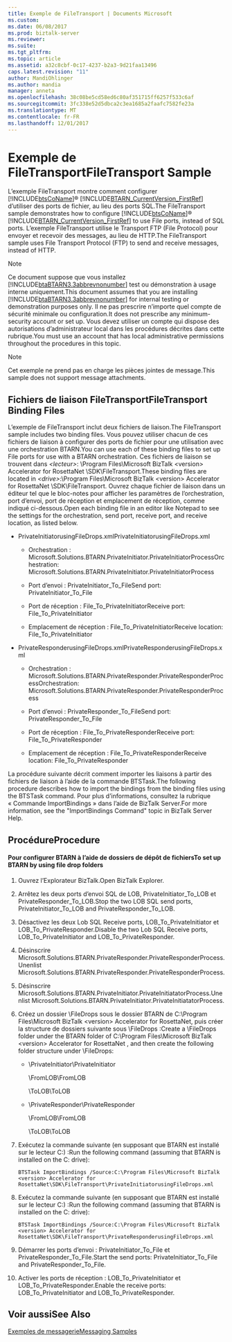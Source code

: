 ```yaml
---
title: Exemple de FileTransport | Documents Microsoft
ms.custom: 
ms.date: 06/08/2017
ms.prod: biztalk-server
ms.reviewer: 
ms.suite: 
ms.tgt_pltfrm: 
ms.topic: article
ms.assetid: a32c8cbf-0c17-4237-b2a3-9d21faa13496
caps.latest.revision: "11"
author: MandiOhlinger
ms.author: mandia
manager: anneta
ms.openlocfilehash: 38c08be5cd58ed6c80af351715ff6257f533c6af
ms.sourcegitcommit: 3fc338e52d5dbca2c3ea1685a2faafc7582fe23a
ms.translationtype: MT
ms.contentlocale: fr-FR
ms.lasthandoff: 12/01/2017
---
```

# <a name="filetransport-sample"></a><span data-ttu-id="d1949-102">Exemple de FileTransport</span><span class="sxs-lookup"><span data-stu-id="d1949-102">FileTransport Sample</span></span>
<span data-ttu-id="d1949-103">L’exemple FileTransport montre comment configurer [!INCLUDE[btsCoName](../../includes/btsconame-md.md)]® [!INCLUDE[BTARN_CurrentVersion_FirstRef](../../includes/btarn-currentversion-firstref-md.md)] d’utiliser des ports de fichier, au lieu des ports SQL.</span><span class="sxs-lookup"><span data-stu-id="d1949-103">The FileTransport sample demonstrates how to configure [!INCLUDE[btsCoName](../../includes/btsconame-md.md)]® [!INCLUDE[BTARN_CurrentVersion_FirstRef](../../includes/btarn-currentversion-firstref-md.md)] to use File ports, instead of SQL ports.</span></span> <span data-ttu-id="d1949-104">L’exemple FileTransport utilise le Transport FTP (File Protocol) pour envoyer et recevoir des messages, au lieu de HTTP.</span><span class="sxs-lookup"><span data-stu-id="d1949-104">The FileTransport sample uses File Transport Protocol (FTP) to send and receive messages, instead of HTTP.</span></span>  
  
> [!NOTE]
>  <span data-ttu-id="d1949-105">Ce document suppose que vous installez [!INCLUDE[btaBTARN3.3abbrevnonumber](../../includes/btabtarn3-3abbrevnonumber-md.md)] test ou démonstration à usage interne uniquement.</span><span class="sxs-lookup"><span data-stu-id="d1949-105">This document assumes that you are installing [!INCLUDE[btaBTARN3.3abbrevnonumber](../../includes/btabtarn3-3abbrevnonumber-md.md)] for internal testing or demonstration purposes only.</span></span> <span data-ttu-id="d1949-106">Il ne pas prescrire n’importe quel compte de sécurité minimale ou configuration.</span><span class="sxs-lookup"><span data-stu-id="d1949-106">It does not prescribe any minimum-security account or set up.</span></span> <span data-ttu-id="d1949-107">Vous devez utiliser un compte qui dispose des autorisations d’administrateur local dans les procédures décrites dans cette rubrique.</span><span class="sxs-lookup"><span data-stu-id="d1949-107">You must use an account that has local administrative permissions throughout the procedures in this topic.</span></span>  
  
> [!NOTE]
>  <span data-ttu-id="d1949-108">Cet exemple ne prend pas en charge les pièces jointes de message.</span><span class="sxs-lookup"><span data-stu-id="d1949-108">This sample does not support message attachments.</span></span>  
  
## <a name="filetransport-binding-files"></a><span data-ttu-id="d1949-109">Fichiers de liaison FileTransport</span><span class="sxs-lookup"><span data-stu-id="d1949-109">FileTransport Binding Files</span></span>  
 <span data-ttu-id="d1949-110">L’exemple de FileTransport inclut deux fichiers de liaison.</span><span class="sxs-lookup"><span data-stu-id="d1949-110">The FileTransport sample includes two binding files.</span></span> <span data-ttu-id="d1949-111">Vous pouvez utiliser chacun de ces fichiers de liaison à configurer des ports de fichier pour une utilisation avec une orchestration BTARN.</span><span class="sxs-lookup"><span data-stu-id="d1949-111">You can use each of these binding files to set up File ports for use with a BTARN orchestration.</span></span> <span data-ttu-id="d1949-112">Ces fichiers de liaison se trouvent dans  *\<lecteur\>*: \Program Files\Microsoft BizTalk \<version\> Accelerator for RosettaNet \SDK\FileTransport.</span><span class="sxs-lookup"><span data-stu-id="d1949-112">These binding files are located in *\<drive\>*:\Program Files\Microsoft BizTalk \<version\> Accelerator for RosettaNet \SDK\FileTransport.</span></span> <span data-ttu-id="d1949-113">Ouvrez chaque fichier de liaison dans un éditeur tel que le bloc-notes pour afficher les paramètres de l’orchestration, port d’envoi, port de réception et emplacement de réception, comme indiqué ci-dessous.</span><span class="sxs-lookup"><span data-stu-id="d1949-113">Open each binding file in an editor like Notepad to see the settings for the orchestration, send port, receive port, and receive location, as listed below.</span></span>  
  
-   <span data-ttu-id="d1949-114">PrivateInitiatorusingFileDrops.xml</span><span class="sxs-lookup"><span data-stu-id="d1949-114">PrivateInitiatorusingFileDrops.xml</span></span>  
  
    -   <span data-ttu-id="d1949-115">Orchestration : Microsoft.Solutions.BTARN.PrivateInitiator.PrivateInitiatorProcess</span><span class="sxs-lookup"><span data-stu-id="d1949-115">Orchestration: Microsoft.Solutions.BTARN.PrivateInitiator.PrivateInitiatorProcess</span></span>  
  
    -   <span data-ttu-id="d1949-116">Port d’envoi : PrivateInitiator_To_File</span><span class="sxs-lookup"><span data-stu-id="d1949-116">Send port: PrivateInitiator_To_File</span></span>  
  
    -   <span data-ttu-id="d1949-117">Port de réception : File_To_PrivateInitiator</span><span class="sxs-lookup"><span data-stu-id="d1949-117">Receive port: File_To_PrivateInitiator</span></span>  
  
    -   <span data-ttu-id="d1949-118">Emplacement de réception : File_To_PrivateInitiator</span><span class="sxs-lookup"><span data-stu-id="d1949-118">Receive location: File_To_PrivateInitiator</span></span>  
  
-   <span data-ttu-id="d1949-119">PrivateResponderusingFileDrops.xml</span><span class="sxs-lookup"><span data-stu-id="d1949-119">PrivateResponderusingFileDrops.xml</span></span>  
  
    -   <span data-ttu-id="d1949-120">Orchestration : Microsoft.Solutions.BTARN.PrivateResponder.PrivateResponderProcess</span><span class="sxs-lookup"><span data-stu-id="d1949-120">Orchestration: Microsoft.Solutions.BTARN.PrivateResponder.PrivateResponderProcess</span></span>  
  
    -   <span data-ttu-id="d1949-121">Port d’envoi : PrivateResponder_To_File</span><span class="sxs-lookup"><span data-stu-id="d1949-121">Send port: PrivateResponder_To_File</span></span>  
  
    -   <span data-ttu-id="d1949-122">Port de réception : File_To_PrivateResponder</span><span class="sxs-lookup"><span data-stu-id="d1949-122">Receive port: File_To_PrivateResponder</span></span>  
  
    -   <span data-ttu-id="d1949-123">Emplacement de réception : File_To_PrivateResponder</span><span class="sxs-lookup"><span data-stu-id="d1949-123">Receive location: File_To_PrivateResponder</span></span>  
  
 <span data-ttu-id="d1949-124">La procédure suivante décrit comment importer les liaisons à partir des fichiers de liaison à l’aide de la commande BTSTask.</span><span class="sxs-lookup"><span data-stu-id="d1949-124">The following procedure describes how to import the bindings from the binding files using the BTSTask command.</span></span> <span data-ttu-id="d1949-125">Pour plus d’informations, consultez la rubrique « Commande ImportBindings » dans l’aide de BizTalk Server.</span><span class="sxs-lookup"><span data-stu-id="d1949-125">For more information, see the "ImportBindings Command" topic in BizTalk Server Help.</span></span>  
  
## <a name="procedure"></a><span data-ttu-id="d1949-126">Procédure</span><span class="sxs-lookup"><span data-stu-id="d1949-126">Procedure</span></span>  
  
#### <a name="to-set-up-btarn-by-using-file-drop-folders"></a><span data-ttu-id="d1949-127">Pour configurer BTARN à l’aide de dossiers de dépôt de fichiers</span><span class="sxs-lookup"><span data-stu-id="d1949-127">To set up BTARN by using file drop folders</span></span>  
  
1.  <span data-ttu-id="d1949-128">Ouvrez l’Explorateur BizTalk.</span><span class="sxs-lookup"><span data-stu-id="d1949-128">Open BizTalk Explorer.</span></span>  
  
2.  <span data-ttu-id="d1949-129">Arrêtez les deux ports d’envoi SQL de LOB, PrivateInitiator_To_LOB et PrivateResponder_To_LOB.</span><span class="sxs-lookup"><span data-stu-id="d1949-129">Stop the two LOB SQL send ports, PrivateInitiator_To_LOB and PrivateResponder_To_LOB.</span></span>  
  
3.  <span data-ttu-id="d1949-130">Désactivez les deux Lob SQL Receive ports, LOB_To_PrivateInitiator et LOB_To_PrivateResponder.</span><span class="sxs-lookup"><span data-stu-id="d1949-130">Disable the two Lob SQL Receive ports, LOB_To_PrivateInitiator and LOB_To_PrivateResponder.</span></span>  
  
4.  <span data-ttu-id="d1949-131">Désinscrire Microsoft.Solutions.BTARN.PrivateResponder.PrivateResponderProcess.</span><span class="sxs-lookup"><span data-stu-id="d1949-131">Unenlist Microsoft.Solutions.BTARN.PrivateResponder.PrivateResponderProcess.</span></span>  
  
5.  <span data-ttu-id="d1949-132">Désinscrire Microsoft.Solutions.BTARN.PrivateInitiator.PrivateInitiatatorProcess.</span><span class="sxs-lookup"><span data-stu-id="d1949-132">Unenlist Microsoft.Solutions.BTARN.PrivateInitiator.PrivateInitiatatorProcess.</span></span>  
  
6.  <span data-ttu-id="d1949-133">Créez un dossier \FileDrops sous le dossier BTARN de C:\Program Files\Microsoft BizTalk \<version\> Accelerator for RosettaNet, puis créer la structure de dossiers suivante sous \FileDrops :</span><span class="sxs-lookup"><span data-stu-id="d1949-133">Create a \FileDrops folder under the BTARN folder of C:\Program Files\Microsoft BizTalk \<version\> Accelerator for RosettaNet , and then create the following folder structure under \FileDrops:</span></span>  
  
    -   <span data-ttu-id="d1949-134">\PrivateInitiator</span><span class="sxs-lookup"><span data-stu-id="d1949-134">\PrivateInitiator</span></span>  
  
         <span data-ttu-id="d1949-135">\FromLOB</span><span class="sxs-lookup"><span data-stu-id="d1949-135">\FromLOB</span></span>  
  
         <span data-ttu-id="d1949-136">\ToLOB</span><span class="sxs-lookup"><span data-stu-id="d1949-136">\ToLOB</span></span>  
  
    -   <span data-ttu-id="d1949-137">\PrivateResponder</span><span class="sxs-lookup"><span data-stu-id="d1949-137">\PrivateResponder</span></span>  
  
         <span data-ttu-id="d1949-138">\FromLOB</span><span class="sxs-lookup"><span data-stu-id="d1949-138">\FromLOB</span></span>  
  
         <span data-ttu-id="d1949-139">\ToLOB</span><span class="sxs-lookup"><span data-stu-id="d1949-139">\ToLOB</span></span>  
  
7.  <span data-ttu-id="d1949-140">Exécutez la commande suivante (en supposant que BTARN est installé sur le lecteur C:) :</span><span class="sxs-lookup"><span data-stu-id="d1949-140">Run the following command (assuming that BTARN is installed on the C: drive):</span></span>  
  
    ```  
    BTSTask ImportBindings /Source:C:\Program Files\Microsoft BizTalk <version> Accelerator for RosettaNet\SDK\FileTransport\PrivateInitiatorusingFileDrops.xml  
    ```  
  
8.  <span data-ttu-id="d1949-141">Exécutez la commande suivante (en supposant que BTARN est installé sur le lecteur C:) :</span><span class="sxs-lookup"><span data-stu-id="d1949-141">Run the following command (assuming that BTARN is installed on the C: drive):</span></span>  
  
    ```  
    BTSTask ImportBindings /Source:C:\Program Files\Microsoft BizTalk <version> Accelerator for RosettaNet\SDK\FileTransport\PrivateResponderusingFileDrops.xml  
    ```  
  
9. <span data-ttu-id="d1949-142">Démarrer les ports d’envoi : PrivateInitiator_To_File et PrivateResponder_To_File.</span><span class="sxs-lookup"><span data-stu-id="d1949-142">Start the send ports: PrivateInitiator_To_File and PrivateResponder_To_File.</span></span>  
  
10. <span data-ttu-id="d1949-143">Activer les ports de réception : LOB_To_PrivateInitiator et LOB_To_PrivateResponder.</span><span class="sxs-lookup"><span data-stu-id="d1949-143">Enable the receive ports: LOB_To_PrivateInitiator and LOB_To_PrivateResponder.</span></span>  
  
## <a name="see-also"></a><span data-ttu-id="d1949-144">Voir aussi</span><span class="sxs-lookup"><span data-stu-id="d1949-144">See Also</span></span>  
 [<span data-ttu-id="d1949-145">Exemples de messagerie</span><span class="sxs-lookup"><span data-stu-id="d1949-145">Messaging Samples</span></span>](../../adapters-and-accelerators/accelerator-rosettanet/messaging-samples.md)